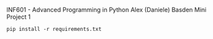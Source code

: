 INF601 - Advanced Programming in Python
Alex (Daniele) Basden 
Mini Project 1

`pip install -r requirements.txt`